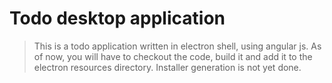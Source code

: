 # Todo desktop application

> This is a todo application written in electron shell, using angular js. As of now, you will have to checkout the code, build it and add it to the electron resources directory. Installer generation is not  yet done.



